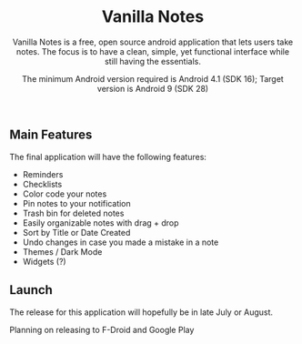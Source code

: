 <h1 align = 'center'> Vanilla Notes </h1> 
<p align = 'center'>
Vanilla Notes is a free, open source android application that lets users take notes. The focus is to have a clean, simple, yet functional interface while still having the essentials. 
</p>
<p align = 'center'; font-size = 'small'>
The minimum Android version required is Android 4.1 (SDK 16); Target version is Android 9 (SDK 28)
</p>
<br/>

## Main Features

The final application will have the following features:

- Reminders
- Checklists
- Color code your notes
- Pin notes to your notification
- Trash bin for deleted notes
- Easily organizable notes with drag + drop
- Sort by Title or Date Created
- Undo changes in case you made a mistake in a note
- Themes / Dark Mode
- Widgets (?)

## Launch

The release for this application will hopefully be in late July or August.

Planning on releasing to F-Droid and Google Play
